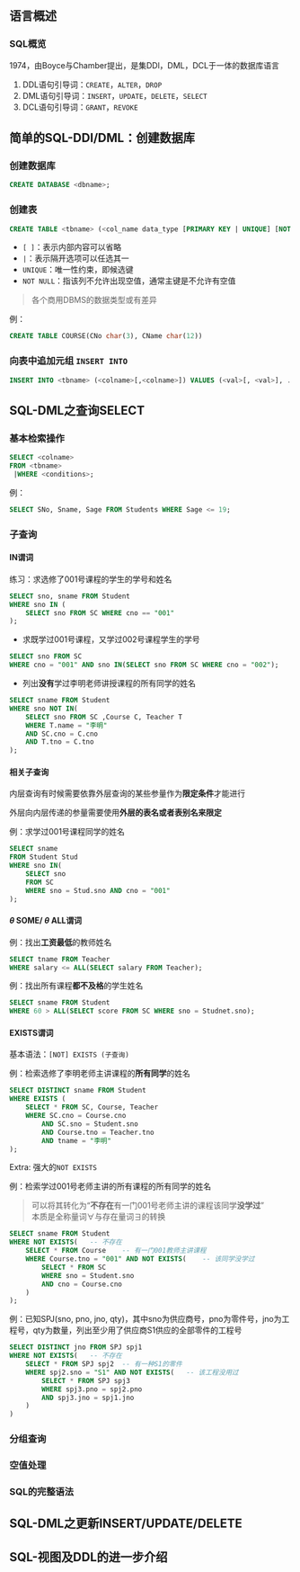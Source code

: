 ## 语言概述

### SQL概览

1974，由Boyce与Chamber提出，是集DDl，DML，DCL于一体的数据库语言

1. DDL语句引导词：`CREATE`，`ALTER`，`DROP`
2. DML语句引导词：`INSERT`，`UPDATE`，`DELETE`，`SELECT`
3. DCL语句引导词：`GRANT`，`REVOKE`

## 简单的SQL-DDl/DML：创建数据库

### 创建数据库

```sql
CREATE DATABASE <dbname>;
```

### 创建表

```sql
CREATE TABLE <tbname> (<col_name data_type [PRIMARY KEY | UNIQUE] [NOT NULL] [, col_name_data_type]>, ...);
```

- `[ ]`：表示内部内容可以省略<br>
- `|`：表示隔开选项可以任选其一<br>
- `UNIQUE`：唯一性约束，即候选键<br>
- `NOT NULL`：指该列不允许出现空值，通常主键是不允许有空值

> 各个商用DBMS的数据类型或有差异

例：

```sql
CREATE TABLE COURSE(CNo char(3), CName char(12))
```

### 向表中追加元组 `INSERT INTO`

```sql
INSERT INTO <tbname> (<colname>[,<colname>]) VALUES (<val>[, <val>], ...);
```

## SQL-DML之查询SELECT

### 基本检索操作

```sql
SELECT <colname> 
FROM <tbname>  
 |WHERE <conditions>;
```

例：

```sql
SELECT SNo, Sname, Sage FROM Students WHERE Sage <= 19;
```

### 子查询

#### IN谓词

练习：求选修了001号课程的学生的学号和姓名

```sql
SELECT sno, sname FROM Student
WHERE sno IN (
    SELECT sno FROM SC WHERE cno == "001"
);
```

- 求既学过001号课程，又学过002号课程学生的学号

```sql
SELECT sno FROM SC
WHERE cno = "001" AND sno IN(SELECT sno FROM SC WHERE cno = "002");
```

- 列出**没有**学过李明老师讲授课程的所有同学的姓名

```sql
SELECT sname FROM Student
WHERE sno NOT IN(
    SELECT sno FROM SC ,Course C, Teacher T
    WHERE T.name = "李明"
    AND SC.cno = C.cno
    AND T.tno = C.tno
);
```

#### 相关子查询

内层查询有时候需要依靠外层查询的某些参量作为**限定条件**才能进行

外层向内层传递的参量需要使用**外层的表名或者表别名来限定**

例：求学过001号课程同学的姓名

```sql
SELECT sname
FROM Student Stud
WHERE sno IN(
    SELECT sno 
    FROM SC 
    WHERE sno = Stud.sno AND cno = "001"
);
```

#### $\theta$ SOME/ $\theta$ ALL谓词

例：找出**工资最低**的教师姓名

```sql
SELECT tname FROM Teacher
WHERE salary <= ALL(SELECT salary FROM Teacher);
```

例：找出所有课程**都不及格**的学生姓名

```sql
SELECT sname FROM Student
WHERE 60 > ALL(SELECT score FROM SC WHERE sno = Studnet.sno);
```

#### EXISTS谓词

基本语法：`[NOT] EXISTS (子查询)`

例：检索选修了李明老师主讲课程的**所有同学**的姓名

```sql
SELECT DISTINCT sname FROM Student
WHERE EXISTS (
    SELECT * FROM SC, Course, Teacher 
    WHERE SC.cno = Course.cno 
        AND SC.sno = Student.sno 
        AND Course.tno = Teacher.tno 
        AND tname = "李明"
);
```

Extra: 强大的`NOT EXISTS`

例：检索学过001号老师主讲的所有课程的所有同学的姓名

> 可以将其转化为“**不存在**有一门001号老师主讲的课程该同学**没学过**”<br>
> 本质是全称量词$\forall$与存在量词$\exists$的转换

```sql
SELECT sname FROM Student  
WHERE NOT EXISTS(   -- 不存在
    SELECT * FROM Course    -- 有一门001教师主讲课程
    WHERE Course.tno = "001" AND NOT EXISTS(    -- 该同学没学过
        SELECT * FROM SC 
        WHERE sno = Student.sno 
        AND cno = Course.cno
    )
);
```

例：已知SPJ(sno, pno, jno, qty)，其中sno为供应商号，pno为零件号，jno为工程号，qty为数量，列出至少用了供应商S1供应的全部零件的工程号

```sql
SELECT DISTINCT jno FROM SPJ spj1
WHERE NOT EXISTS(   -- 不存在
    SELECT * FROM SPJ spj2  -- 有一种S1的零件
    WHERE spj2.sno = "S1" AND NOT EXISTS(   -- 该工程没用过
        SELECT * FROM SPJ spj3
        WHERE spj3.pno = spj2.pno
        AND spj3.jno = spj1.jno
    )
)
```

### 分组查询

### 空值处理

### SQL的完整语法

## SQL-DML之更新INSERT/UPDATE/DELETE

## SQL-视图及DDL的进一步介绍

